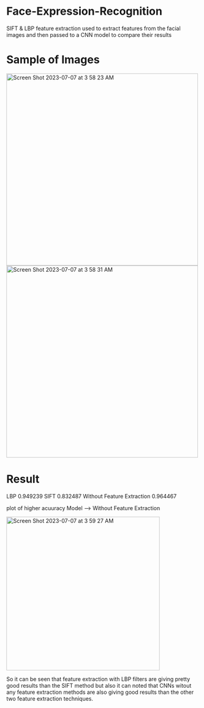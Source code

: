 # Face-Expression-Recognition
SIFT &amp; LBP feature extraction used to extract features from the facial images and then passed to a CNN model to compare their results

# Sample of Images
<img width="500" alt="Screen Shot 2023-07-07 at 3 58 23 AM" src="https://github.com/raghaddii/Face-Expression-Recognition/assets/68879499/a2f2e984-8555-41c0-9331-95735a4fbf61">
<img width="500" alt="Screen Shot 2023-07-07 at 3 58 31 AM" src="https://github.com/raghaddii/Face-Expression-Recognition/assets/68879499/bc9f21f5-7d94-45e5-9130-ae6953cf9505">

# Result 
LBP	0.949239
SIFT	0.832487
Without Feature Extraction	0.964467

plot of higher acuuracy Model -->  Without Feature Extraction

<img width="400" alt="Screen Shot 2023-07-07 at 3 59 27 AM" src="https://github.com/raghaddii/Face-Expression-Recognition/assets/68879499/5e5ae7ff-684d-47b8-bcc1-6b6c93f72f38">



So it can be seen that feature extraction with LBP filters are giving pretty good results than the SIFT method but also it can noted that CNNs witout any feature extraction methods are also giving good results than the other two feature extraction techniques.
